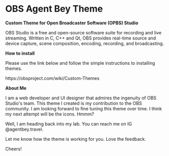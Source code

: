 # OBS Agent Bey Theme
<p><strong>Custom Theme for Open Broadcaster Software (OPBS) Studio</strong></p>

<p>OBS Studio is a free and open-source software suite for recording and live streaming. Written in C, C++ and Qt, OBS provides real-time source and device capture, scene composition, encoding, recording, and broadcasting.</p>

<p><strong>How to install</strong></p>
<p>Please use the link below and follow the simple instructions to installing themes.</p>
https://obsproject.com/wiki/Custom-Themes<p>

<p><strong>About Me</strong></p>
I am a web developer and UI designer that admires the ingenuity of OBS Studio's team. This theme I created is my contribution to the OBS community. I am looking forward to fine tuning this theme over time. I think my next attempt will be the icons. Hmmm?</p>

<p>Well, I am heading back into my lab. You can reach me on IG @agentbey.travel.</p>

<p>Let me know how the theme is working for you. Love the feedback.</p>

<p>Cheers!</p>
